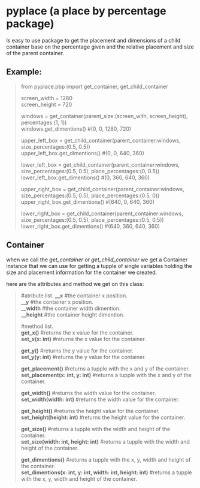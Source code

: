 # pyplace (a place by percentage package)
Is easy to use package to get the placement and dimensions of a child container base on the percentage given and the relative placement and size of the parent container.

## Example:
> from pyplace.pbp import get_container, get_child_container
> 
> screen_width = 1280 <br>
> screen_height = 720
> 
> windows = get_container(parent_size:(screen_with, screen_height), percentages:(1, 1)) <br>
> windows.get_dimentions() #(0, 0, 1280, 720)
> 
> upper_left_box = get_child_container(parent_container:windows, size_percentages:(0.5, 0.5)) <br>
> upper_left_box.get_dimentions() #(0, 0, 640, 360)
> 
> lower_left_box = get_child_container(parent_container:windows, size_percentages:(0.5, 0.5), place_percentages:(0, 0.5)) <br>
> lower_left_box.get_dimentions() #(0, 360, 640, 360)
> 
> upper_right_box = get_child_container(parent_container:windows, size_percentages:(0.5, 0.5), place_percentages:(0.5, 0)) <br>
> upper_right_box.get_dimentions() #(640, 0, 640, 360)
> 
> lower_right_box = get_child_container(parent_container:windows, size_percentages:(0.5, 0.5), place_percentages:(0.5, 0.5)) <br>
> lower_right_box.get_dimentions() #(640, 360, 640, 360)


## Container
when we call the *get_container* or *get_child_container* we get a Container instance that we can use for getting a tupple of single variables holding the size and placement information for the container we created.

here are the attributes and method we get on this class:
> #atribute list.
> **__x**       #the container x position. <br>
> **__y**       #the container x position. <br>
> **__width**   #the container width dimention. <br>
> **__height**  #the container height dimention. <br>
>
> #method list. <br>
> **get_x()**                       #returns the x value for the container. <br>
> **set_x(x: int)**                 #returns the x value for the container.
>
> **get_y()**                       #returns the y value for the container. <br>
> **set_y(y: int)**                 #returns the y value for the container.
>
> **get_placement()**               #returns a tupple with the x and y of the container. <br>
> **set_placement(x: int, y: int)** #returns a tupple with the x and y of the container.
>
> **get_width()**                   #returns the width value for the container. <br>
> **set_width(width: int)**         #returns the width value for the container.
>
> **get_height()**                  #returns the height value for the container. <br>
> **set_height(height: int)**       #returns the height value for the container.
>
> **get_size()**                               #returns a tupple with the width and height of the container. <br>
> **set_size(width: int, height: int)**        #returns a tupple with the width and height of the container.
>
> **get_dimentions()**                                         #returns a tupple with the x, y, width and height of the container. <br>
> **set_dimentions(x: int, y: int, width: int, height: int)**  #returns a tupple with the x, y, width and height of the container.
